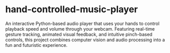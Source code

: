 # hand-controlled-music-player
An interactive Python-based audio player that uses your hands to control playback speed and volume through your webcam. Featuring real-time gesture tracking, animated visual feedback, and intuitive pinch-based controls, this project combines computer vision and audio processing into a fun and futuristic experience.

